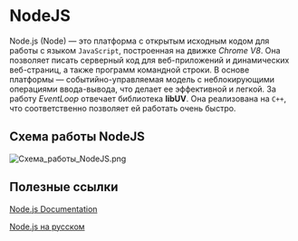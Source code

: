 # NodeJS

Node.js (Node) — это платформа с открытым исходным кодом для работы с языком `JavaScript`, построенная на движке _Chrome
V8_. Она позволяет писать серверный код для веб-приложений и динамических веб-страниц, а также программ командной
строки.
В основе платформы — событийно-управляемая модель с неблокирующими операциями ввода-вывода, что делает ее эффективной и
легкой. За работу _EventLoop_ отвечает библиотека **libUV**. Она реализована на `C++`, что соответственно позволяет ей
работать очень быстро.

## Схема работы NodeJS

![Схема_работы_NodeJS.png](Схема_работы_NodeJS.png)

## Полезные ссылки

[Node.js Documentation](https://nodejs.org/docs/latest/api/)

[Node.js на русском](https://nodejsdev.ru/guides/webdraftt/)
